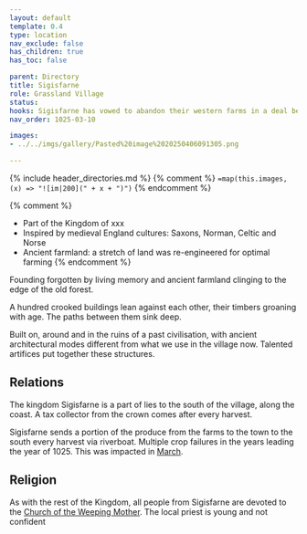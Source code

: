 ```yaml
---
layout: default
template: 0.4
type: location
nav_exclude: false
has_children: true
has_toc: false

parent: Directory
title: Sigisfarne
role: Grassland Village
status: 
hooks: Sigisfarne has vowed to abandon their western farms in a deal between the villagers and a community of underground mole-like creatures, and surrender that land back to the forest. Due to this, Sigisfarne will not have enough output next harvest to send the excess to the capital, which means it risks the crown's decision of dispersing the village and sending the people to become useful in other settlements unless Sigisfarne finds another way to be helpful to the kingdom.
nav_order: 1025-03-10

images:
- ../../imgs/gallery/Pasted%20image%2020250406091305.png

---
```


{% include header_directories.md %}
{% comment %}
`=map(this.images, (x) => "![im|200](" + x + ")")`
{% endcomment %}

{% comment %} 
- Part of the Kingdom of xxx
- Inspired by medieval England cultures: Saxons, Norman, Celtic and Norse 
- Ancient farmland: a stretch of land was re-engineered for optimal farming
{% endcomment %} 

Founding forgotten by living memory and ancient farmland clinging to the edge of the old forest.

A hundred crooked buildings lean against each other, their timbers groaning with age.
The paths between them sink deep.

Built on, around and in the ruins of a past civilisation, with ancient architectural modes different from what we use in the village now.
Talented artifices put together these structures.

## Relations

The kingdom Sigisfarne is a part of lies to the south of the village, along the coast.
A tax collector from the crown comes after every harvest.

Sigisfarne sends a portion of the produce from the farms to the town to the south every harvest via riverboat. 
Multiple crop failures in the years leading the year of 1025.
This was impacted in [March](../../campaigns/Book_01/ep_004.md).

## Religion

As with the rest of the Kingdom, all people from Sigisfarne are devoted to the [Church of the Weeping Mother](../weepingMother/index.md). The local priest is young and not confident 
